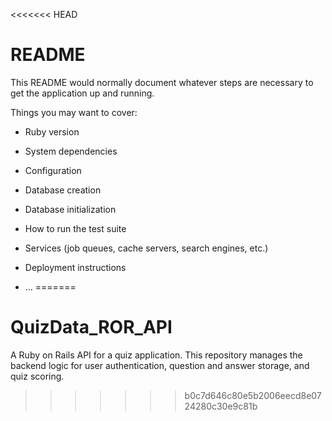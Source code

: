 <<<<<<< HEAD
# README

This README would normally document whatever steps are necessary to get the
application up and running.

Things you may want to cover:

* Ruby version

* System dependencies

* Configuration

* Database creation

* Database initialization

* How to run the test suite

* Services (job queues, cache servers, search engines, etc.)

* Deployment instructions

* ...
=======
# QuizData_ROR_API
A Ruby on Rails API for a quiz application. This repository manages the backend logic for user authentication, question and answer storage, and quiz scoring.
>>>>>>> b0c7d646c80e5b2006eecd8e0724280c30e9c81b
